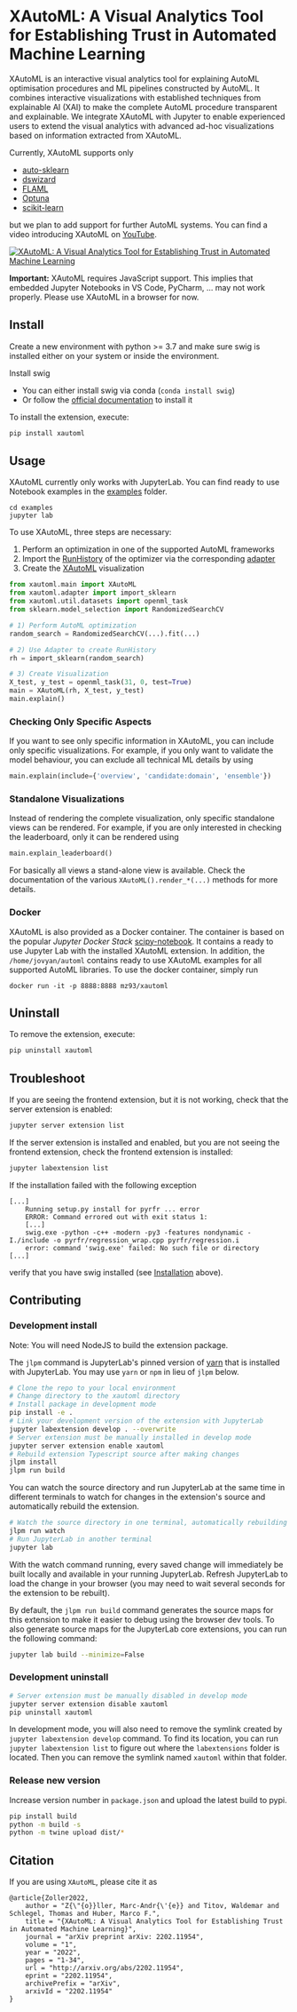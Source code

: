 # XAutoML: A Visual Analytics Tool for Establishing Trust in Automated Machine Learning

XAutoML is an interactive visual analytics tool for explaining AutoML optimisation procedures and ML pipelines
constructed by AutoML. It combines interactive visualizations with established techniques from explainable AI (XAI) to
make the complete AutoML procedure transparent and explainable. We integrate XAutoML with Jupyter to enable experienced
users to extend the visual analytics with advanced ad-hoc visualizations based on information extracted from XAutoML.

Currently, XAutoML supports only
* [auto-sklearn](https://github.com/automl/auto-sklearn)
* [dswizard](https://github.com/Ennosigaeon/dswizard)
* [FLAML](https://github.com/microsoft/FLAML)
* [Optuna](https://github.com/optuna/optuna)
* [scikit-learn](https://github.com/scikit-learn/scikit-learn)

but we plan to add support for further AutoML systems. You can find a video introducing XAutoML on [YouTube](https://www.youtube.com/watch?v=AyqMrdlds7o).

[![XAutoML: A Visual Analytics Tool for Establishing Trust in Automated Machine Learning](https://yt-embed.herokuapp.com/embed?v=AyqMrdlds7o)](https://www.youtube.com/watch?v=AyqMrdlds7o "XAutoML: A Visual Analytics Tool for Establishing Trust in Automated Machine Learning")


**Important:** XAutoML requires JavaScript support. This implies that embedded Jupyter Notebooks in VS Code, PyCharm,
... may not work properly. Please use XAutoML in a browser for now.

## Install

Create a new environment with python >= 3.7 and make sure swig is installed either on your system or inside the
environment.

Install swig
- You can either install swig via conda (`conda install swig`)
- Or follow the [official documentation](https://www.swig.org/download.html) to install it

To install the extension, execute:

```bash
pip install xautoml
```

## Usage

XAutoML currently only works with JupyterLab. You can find ready to use Notebook examples in the [examples](examples)
folder.

```shell
cd examples
jupyter lab
```

To use XAutoML, three steps are necessary:
1) Perform an optimization in one of the supported AutoML frameworks
2) Import the [RunHistory](xautoml/models.py) of the optimizer via the corresponding [adapter](xautoml/adapter.py)
3) Create the [XAutoML](xautoml/main.py) visualization

```python
from xautoml.main import XAutoML
from xautoml.adapter import import_sklearn
from xautoml.util.datasets import openml_task
from sklearn.model_selection import RandomizedSearchCV

# 1) Perform AutoML optimization
random_search = RandomizedSearchCV(...).fit(...)

# 2) Use Adapter to create RunHistory
rh = import_sklearn(random_search)

# 3) Create Visualization
X_test, y_test = openml_task(31, 0, test=True)
main = XAutoML(rh, X_test, y_test)
main.explain()
```

### Checking Only Specific Aspects

If you want to see only specific information in XAutoML, you can include only specific visualizations. For example,
if you only want to validate the model behaviour, you can exclude all technical ML details by using

```python
main.explain(include={'overview', 'candidate:domain', 'ensemble'})
```


### Standalone Visualizations

Instead of rendering the complete visualization, only specific standalone views can be rendered. For example, if you
are only interested in checking the leaderboard, only it can be rendered using

```python
main.explain_leaderboard()
```

For basically all views a stand-alone view is available. Check the documentation of the various
`XAutoML().render_*(...)` methods for more details.


### Docker

XAutoML is also provided as a Docker container. The container is based on the popular *Jupyter Docker Stack*
[scipy-notebook](https://jupyter-docker-stacks.readthedocs.io/en/latest/using/selecting.html#jupyter-scipy-notebook). It
contains a ready to use Jupyter Lab with the installed XAutoML extension. In addition, the `/home/jovyan/automl`
contains ready to use XAutoML examples for all supported AutoML libraries. To use the docker container, simply run

```
docker run -it -p 8888:8888 mz93/xautoml
```


## Uninstall

To remove the extension, execute:

```bash
pip uninstall xautoml
```


## Troubleshoot

If you are seeing the frontend extension, but it is not working, check
that the server extension is enabled:

```bash
jupyter server extension list
```

If the server extension is installed and enabled, but you are not seeing
the frontend extension, check the frontend extension is installed:

```bash
jupyter labextension list
```

If the installation failed with the following exception
```
[...]
    Running setup.py install for pyrfr ... error
    ERROR: Command errored out with exit status 1:
    [...]
    swig.exe -python -c++ -modern -py3 -features nondynamic -I./include -o pyrfr/regression_wrap.cpp pyrfr/regression.i
    error: command 'swig.exe' failed: No such file or directory
[...]
```
verify that you have swig installed (see [Installation](#Introduction) above).


## Contributing

### Development install

Note: You will need NodeJS to build the extension package.

The `jlpm` command is JupyterLab's pinned version of
[yarn](https://yarnpkg.com/) that is installed with JupyterLab. You may use
`yarn` or `npm` in lieu of `jlpm` below.

```bash
# Clone the repo to your local environment
# Change directory to the xautoml directory
# Install package in development mode
pip install -e .
# Link your development version of the extension with JupyterLab
jupyter labextension develop . --overwrite
# Server extension must be manually installed in develop mode
jupyter server extension enable xautoml
# Rebuild extension Typescript source after making changes
jlpm install
jlpm run build
```

You can watch the source directory and run JupyterLab at the same time in different terminals to watch for changes in the extension's source and automatically rebuild the extension.

```bash
# Watch the source directory in one terminal, automatically rebuilding when needed
jlpm run watch
# Run JupyterLab in another terminal
jupyter lab
```

With the watch command running, every saved change will immediately be built locally and available in your running JupyterLab. Refresh JupyterLab to load the change in your browser (you may need to wait several seconds for the extension to be rebuilt).

By default, the `jlpm run build` command generates the source maps for this extension to make it easier to debug using the browser dev tools. To also generate source maps for the JupyterLab core extensions, you can run the following command:

```bash
jupyter lab build --minimize=False
```

### Development uninstall

```bash
# Server extension must be manually disabled in develop mode
jupyter server extension disable xautoml
pip uninstall xautoml
```

In development mode, you will also need to remove the symlink created by `jupyter labextension develop`
command. To find its location, you can run `jupyter labextension list` to figure out where the `labextensions`
folder is located. Then you can remove the symlink named `xautoml` within that folder.


### Release new version
Increase version number in `package.json` and upload the latest build to pypi.
```bash
pip install build
python -m build -s
python -m twine upload dist/*
```


## Citation
If you are using `XAutoML`, please cite it as

    @article{Zoller2022,
        author = "Z{\"{o}}ller, Marc-Andr{\'{e}} and Titov, Waldemar and Schlegel, Thomas and Huber, Marco F.",
        title = "{XAutoML: A Visual Analytics Tool for Establishing Trust in Automated Machine Learning}",
        journal = "arXiv preprint arXiv: 2202.11954",
        volume = "1",
        year = "2022",
        pages = "1-34",
        url = "http://arxiv.org/abs/2202.11954",
        eprint = "2202.11954",
        archivePrefix = "arXiv",
        arxivId = "2202.11954"
    }
